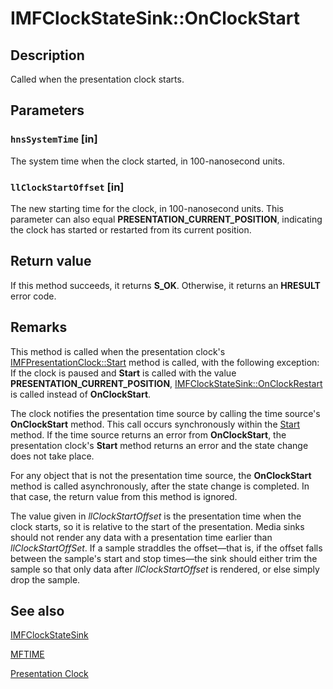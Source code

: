 # IMFClockStateSink::OnClockStart

## Description

Called when the presentation clock starts.

## Parameters

### `hnsSystemTime` [in]

The system time when the clock started, in 100-nanosecond units.

### `llClockStartOffset` [in]

The new starting time for the clock, in 100-nanosecond units. This parameter can also equal **PRESENTATION_CURRENT_POSITION**, indicating the clock has started or restarted from its current position.

## Return value

If this method succeeds, it returns **S_OK**. Otherwise, it returns an **HRESULT** error code.

## Remarks

This method is called when the presentation clock's [IMFPresentationClock::Start](https://learn.microsoft.com/windows/desktop/api/mfidl/nf-mfidl-imfpresentationclock-start) method is called, with the following exception: If the clock is paused and **Start** is called with the value **PRESENTATION_CURRENT_POSITION**, [IMFClockStateSink::OnClockRestart](https://learn.microsoft.com/windows/desktop/api/mfidl/nf-mfidl-imfclockstatesink-onclockrestart) is called instead of **OnClockStart**.

The clock notifies the presentation time source by calling the time source's **OnClockStart** method. This call occurs synchronously within the [Start](https://learn.microsoft.com/windows/desktop/api/mfidl/nf-mfidl-imfpresentationclock-start) method. If the time source returns an error from **OnClockStart**, the presentation clock's **Start** method returns an error and the state change does not take place.

For any object that is not the presentation time source, the **OnClockStart** method is called asynchronously, after the state change is completed. In that case, the return value from this method is ignored.

The value given in *llClockStartOffset* is the presentation time when the clock starts, so it is relative to the start of the presentation. Media sinks should not render any data with a presentation time earlier than *llClockStartOffSet*. If a sample straddles the offset—that is, if the offset falls between the sample's start and stop times—the sink should either trim the sample so that only data after *llClockStartOffset* is rendered, or else simply drop the sample.

## See also

[IMFClockStateSink](https://learn.microsoft.com/windows/desktop/api/mfidl/nn-mfidl-imfclockstatesink)

[MFTIME](https://learn.microsoft.com/windows/desktop/medfound/mftime)

[Presentation Clock](https://learn.microsoft.com/windows/desktop/medfound/presentation-clock)